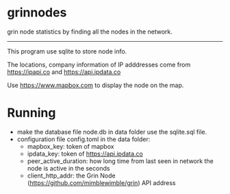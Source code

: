 # grinnodes
grin node statistics by finding all the nodes in the network.

---

This program use sqlite to store node info.

The locations, company information of IP adddresses come from  <https://ipapi.co> and <https://api.ipdata.co>

Use <https://www.mapbox.com> to display the node on the map.

# Running
* make the database file node.db in data folder use the sqlite.sql file.
* configuration file config.toml in the data folder:
    * mapbox_key:  token of mapbox
    * ipdata_key:  token of https://api.ipdata.co 
    * peer_active_duration: how long time from last seen in network the node is active in the seconds
    * client_http_addr: the Grin Node (<https://github.com/mimblewimble/grin>) API address
